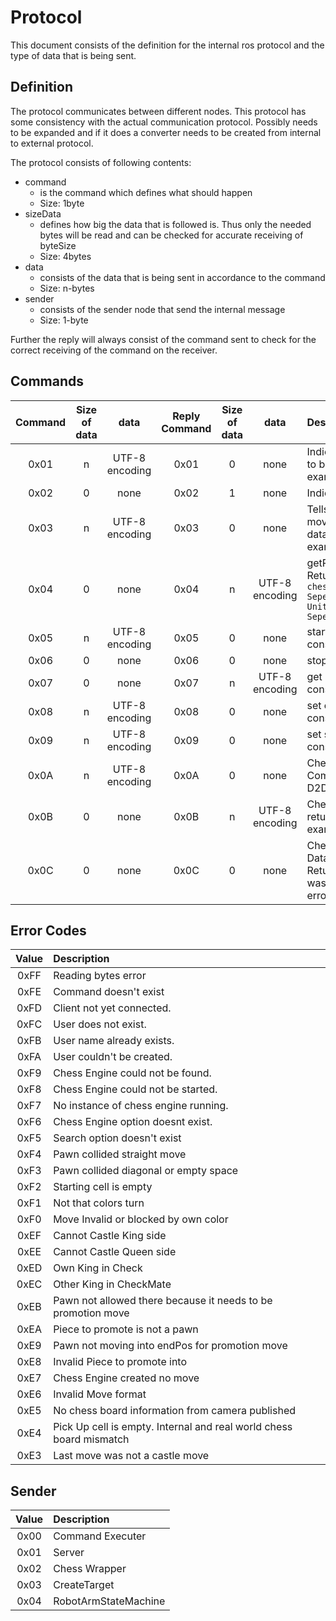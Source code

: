 <!---
 @(#) Protocol Document 0.1 2023/03/17
 
 Copyright (c) Omar Ibrahim
 All rights reserved.
 -->

# Protocol

This document consists of the definition for the internal ros protocol and the type of data that is being sent.

## Definition
The protocol communicates between different nodes.
This protocol has some consistency with the actual communication protocol.
Possibly needs to be expanded and if it does a converter needs to be created from internal to external protocol.



The protocol consists of following contents:
- command
    - is the command which defines what should happen
    - Size: 1byte
- sizeData
    - defines how big the data that is followed is. Thus only the needed bytes will be read and can be checked for accurate receiving of byteSize
    - Size: 4bytes
- data
    - consists of the data that is being sent in accordance to the command
    - Size: n-bytes
- sender
    - consists of the sender node that send the internal message
    - Size: 1-byte

Further the reply will always consist of the command sent to check for the correct receiving of the command on the receiver.


## Commands

|   Command |   Size of data    |   data            |   Reply Command   |   Size of data    |   data            |   Description
|   :-----: |   :----------:    |   :--:            |   :-----------:   |   :----------:    |   :--:            |   :---------
|   0x01    |   n               |   UTF-8 encoding  |   0x01            |   0               |   none            |   Indicates to set a target. Data to be send is <code>ChessMove</code> example: D2D4, A2A4,.....
|   0x02    |   0               |   none            |   0x02            |   1               |   none            |   Indicates to set a clear target.
|   0x03    |   n               |   UTF-8 encoding  |   0x03            |   0               |   none            |   Tells the robot arm to make a movement using the supplied data to be send is <code>ChessMove</code> example: D2D4, A2A4,.....
|   0x04    |   0               |   none            |   0x04            |   n               |   UTF-8 encoding  |   getPossible Chess engines. Return data consists of each <code>chessEngine11F(Ascii Unit Seperator)chessEngine1F(Ascii Unit Seperator)chessEngine....</code>
|   0x05    |   n               |   UTF-8 encoding  |   0x05            |   0               |   none            |   start chess Engine. Data consists of <code>chessEngineName</code>
|   0x06    |   0               |   none            |   0x06            |   0               |   none            |   stop chess Engine.
|   0x07    |   0               |   none            |   0x07            |   n               |   UTF-8 encoding  |   get chess engine options. Data consists of <code>Unknown</code>
|   0x08    |   n               |   UTF-8 encoding  |   0x08            |   0               |   none            |   set chess engine option. Data consists of <code>Unknown</code>
|   0x09    |   n               |   UTF-8 encoding  |   0x09            |   0               |   none            |   set search option. Data consists of <code>Unknown</code>
|   0x0A    |   n               |   UTF-8 encoding  |   0x0A            |   0               |   none            |   Chess Player move send Command <code>ChessMove</code> example: D2D4, A2A4,.....
|   0x0B    |   0               |   none            |   0x0B            |   n               |   UTF-8 encoding  |   Chess Chessengine move return Command <code>ChessMove</code> example: D2D4, A2A4,.....
|   0x0C    |   0               |   none            |   0x0C            |   0               |   none            |   Check if it is a castleMove. Data to send <code>ChessMove</code>. Returns cmdByte if last move was castle move otherwise error 0xE3



## Error Codes
|   Value   |   Description
|   :---:   |   :----------
|   0xFF    |   Reading bytes error
|   0xFE    |   Command doesn't exist
|   0xFD    |   Client not yet connected.
|   0xFC    |   User does not exist.
|   0xFB    |   User name already exists.
|   0xFA    |   User couldn't be created.
|   0xF9    |   Chess Engine could not be found.
|   0xF8    |   Chess Engine could not be started.
|   0xF7    |   No instance of chess engine running.
|   0xF6    |   Chess Engine option doesnt exist.
|   0xF5    |   Search option doesn't exist
|   0xF4    |   Pawn collided straight move
|   0xF3    |   Pawn collided diagonal or empty space
|   0xF2    |   Starting cell is empty
|   0xF1    |   Not that colors turn
|   0xF0    |   Move Invalid or blocked by own color
|   0xEF    |   Cannot Castle King side
|   0xEE    |   Cannot Castle Queen side
|   0xED    |   Own King in Check
|   0xEC    |   Other King in CheckMate
|   0xEB    |   Pawn not allowed there because it needs to be promotion move
|   0xEA    |   Piece to promote is not a pawn
|   0xE9    |   Pawn not moving into endPos for promotion move
|   0xE8    |   Invalid Piece to promote into
|   0xE7    |   Chess Engine created no move
|   0xE6    |   Invalid Move format
|   0xE5    |   No chess board information from camera published
|   0xE4    |   Pick Up cell is empty. Internal and real world chess board mismatch
|   0xE3    |   Last move was not a castle move

## Sender
|   Value   |   Description
|   :---:   |   :----------
|   0x00    |   Command Executer
|   0x01    |   Server
|   0x02    |   Chess Wrapper
|   0x03    |   CreateTarget
|   0x04    |   RobotArmStateMachine
